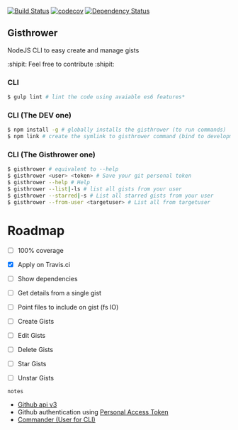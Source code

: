 [![Build Status](https://travis-ci.org/eduardoarnold/gisthrower.svg?branch=master)](https://travis-ci.org/eduardoarnold/gisthrower) [![codecov](https://codecov.io/gh/eduardoarnold/gisthrower/branch/master/graph/badge.svg)](https://codecov.io/gh/eduardoarnold/gisthrower) [![Dependency Status](https://david-dm.org/eduardoarnold/gisthrower.svg)](https://david-dm.org/eduardoarnold/gisthrower)


## Gisthrower
NodeJS CLI to easy create and manage gists

 :shipit: Feel free to contribute :shipit:

### CLI
```sh
$ gulp lint # lint the code using avaiable es6 features*
```

### CLI (The DEV one)
```sh
$ npm install -g # globally installs the gisthrower (to run commands)
$ npm link # create the symlink to gisthrower command (bind to development/code local repository)
```

### CLI (The Gisthrower one)
```sh
$ gisthrower # equivalent to --help
$ gisthrower <user> <token> # Save your git personal token
$ gisthrower --help # Help
$ gisthrower --list|-ls # list all gists from your user
$ gisthrower --starred|-s # List all starred gists from your user
$ gisthrower --from-user <targetuser> # List all from targetuser
```

# Roadmap
- [ ] 100% coverage

- [x] Apply on Travis.ci
- [ ] Show dependencies
- [ ] Get details from a single gist
- [ ] Point files to include on gist (fs IO)
- [ ] Create Gists
- [ ] Edit Gists
- [ ] Delete Gists
- [ ] Star Gists
- [ ] Unstar Gists

`notes`
- [Github api v3](https://developer.github.com/v3/gists/)
- Github authentication using [Personal Access Token](https://developer.github.com/v3/auth/)
- [Commander (User for CLI)](https://www.npmjs.com/package/commander)
